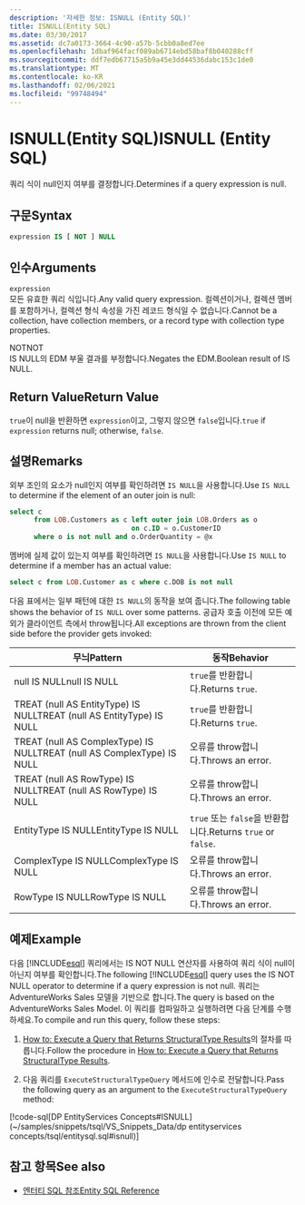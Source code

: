 ```yaml
---
description: '자세한 정보: ISNULL (Entity SQL)'
title: ISNULL(Entity SQL)
ms.date: 03/30/2017
ms.assetid: dc7a0173-3664-4c90-a57b-5cbb0a8ed7ee
ms.openlocfilehash: 1dbaf964facf089ab6714ebd58baf8b040288cff
ms.sourcegitcommit: ddf7edb67715a5b9a45e3dd44536dabc153c1de0
ms.translationtype: MT
ms.contentlocale: ko-KR
ms.lasthandoff: 02/06/2021
ms.locfileid: "99748494"
---
```

# <a name="isnull-entity-sql"></a><span data-ttu-id="37b1f-103">ISNULL(Entity SQL)</span><span class="sxs-lookup"><span data-stu-id="37b1f-103">ISNULL (Entity SQL)</span></span>

<span data-ttu-id="37b1f-104">쿼리 식이 null인지 여부를 결정합니다.</span><span class="sxs-lookup"><span data-stu-id="37b1f-104">Determines if a query expression is null.</span></span>  
  
## <a name="syntax"></a><span data-ttu-id="37b1f-105">구문</span><span class="sxs-lookup"><span data-stu-id="37b1f-105">Syntax</span></span>  
  
```sql  
expression IS [ NOT ] NULL  
```  
  
## <a name="arguments"></a><span data-ttu-id="37b1f-106">인수</span><span class="sxs-lookup"><span data-stu-id="37b1f-106">Arguments</span></span>  

 `expression`  
 <span data-ttu-id="37b1f-107">모든 유효한 쿼리 식입니다.</span><span class="sxs-lookup"><span data-stu-id="37b1f-107">Any valid query expression.</span></span> <span data-ttu-id="37b1f-108">컬렉션이거나, 컬렉션 멤버를 포함하거나, 컬렉션 형식 속성을 가진 레코드 형식일 수 없습니다.</span><span class="sxs-lookup"><span data-stu-id="37b1f-108">Cannot be a collection, have collection members, or a record type with collection type properties.</span></span>  
  
 <span data-ttu-id="37b1f-109">NOT</span><span class="sxs-lookup"><span data-stu-id="37b1f-109">NOT</span></span>  
 <span data-ttu-id="37b1f-110">IS NULL의 EDM 부울 결과를 부정합니다.</span><span class="sxs-lookup"><span data-stu-id="37b1f-110">Negates the EDM.Boolean result of IS NULL.</span></span>  
  
## <a name="return-value"></a><span data-ttu-id="37b1f-111">Return Value</span><span class="sxs-lookup"><span data-stu-id="37b1f-111">Return Value</span></span>  

 <span data-ttu-id="37b1f-112">`true`이 null을 반환하면 `expression`이고, 그렇지 않으면 `false`입니다.</span><span class="sxs-lookup"><span data-stu-id="37b1f-112">`true` if `expression` returns null; otherwise, `false`.</span></span>  
  
## <a name="remarks"></a><span data-ttu-id="37b1f-113">설명</span><span class="sxs-lookup"><span data-stu-id="37b1f-113">Remarks</span></span>  

 <span data-ttu-id="37b1f-114">외부 조인의 요소가 null인지 여부를 확인하려면 `IS NULL`을 사용합니다.</span><span class="sxs-lookup"><span data-stu-id="37b1f-114">Use `IS NULL` to determine if the element of an outer join is null:</span></span>  
  
```sql  
select c
      from LOB.Customers as c left outer join LOB.Orders as o
                              on c.ID = o.CustomerID
      where o is not null and o.OrderQuantity = @x  
```  
  
 <span data-ttu-id="37b1f-115">멤버에 실제 값이 있는지 여부를 확인하려면 `IS NULL`을 사용합니다.</span><span class="sxs-lookup"><span data-stu-id="37b1f-115">Use `IS NULL` to determine if a member has an actual value:</span></span>  
  
```sql  
select c from LOB.Customer as c where c.DOB is not null  
```  
  
 <span data-ttu-id="37b1f-116">다음 표에서는 일부 패턴에 대한 `IS NULL`의 동작을 보여 줍니다.</span><span class="sxs-lookup"><span data-stu-id="37b1f-116">The following table shows the behavior of `IS NULL` over some patterns.</span></span> <span data-ttu-id="37b1f-117">공급자 호출 이전에 모든 예외가 클라이언트 측에서 throw됩니다.</span><span class="sxs-lookup"><span data-stu-id="37b1f-117">All exceptions are thrown from the client side before the provider gets invoked:</span></span>  
  
|<span data-ttu-id="37b1f-118">무늬</span><span class="sxs-lookup"><span data-stu-id="37b1f-118">Pattern</span></span>|<span data-ttu-id="37b1f-119">동작</span><span class="sxs-lookup"><span data-stu-id="37b1f-119">Behavior</span></span>|  
|-------------|--------------|  
|<span data-ttu-id="37b1f-120">null IS NULL</span><span class="sxs-lookup"><span data-stu-id="37b1f-120">null IS NULL</span></span>|<span data-ttu-id="37b1f-121">`true`를 반환합니다.</span><span class="sxs-lookup"><span data-stu-id="37b1f-121">Returns `true`.</span></span>|  
|<span data-ttu-id="37b1f-122">TREAT (null AS EntityType) IS NULL</span><span class="sxs-lookup"><span data-stu-id="37b1f-122">TREAT (null AS EntityType) IS NULL</span></span>|<span data-ttu-id="37b1f-123">`true`를 반환합니다.</span><span class="sxs-lookup"><span data-stu-id="37b1f-123">Returns `true`.</span></span>|  
|<span data-ttu-id="37b1f-124">TREAT (null AS ComplexType) IS NULL</span><span class="sxs-lookup"><span data-stu-id="37b1f-124">TREAT (null AS ComplexType) IS NULL</span></span>|<span data-ttu-id="37b1f-125">오류를 throw합니다.</span><span class="sxs-lookup"><span data-stu-id="37b1f-125">Throws an error.</span></span>|  
|<span data-ttu-id="37b1f-126">TREAT (null AS RowType) IS NULL</span><span class="sxs-lookup"><span data-stu-id="37b1f-126">TREAT (null AS RowType) IS NULL</span></span>|<span data-ttu-id="37b1f-127">오류를 throw합니다.</span><span class="sxs-lookup"><span data-stu-id="37b1f-127">Throws an error.</span></span>|  
|<span data-ttu-id="37b1f-128">EntityType IS NULL</span><span class="sxs-lookup"><span data-stu-id="37b1f-128">EntityType IS NULL</span></span>|<span data-ttu-id="37b1f-129">`true` 또는 `false`을 반환합니다.</span><span class="sxs-lookup"><span data-stu-id="37b1f-129">Returns `true` or `false`.</span></span>|  
|<span data-ttu-id="37b1f-130">ComplexType IS NULL</span><span class="sxs-lookup"><span data-stu-id="37b1f-130">ComplexType IS NULL</span></span>|<span data-ttu-id="37b1f-131">오류를 throw합니다.</span><span class="sxs-lookup"><span data-stu-id="37b1f-131">Throws an error.</span></span>|  
|<span data-ttu-id="37b1f-132">RowType IS NULL</span><span class="sxs-lookup"><span data-stu-id="37b1f-132">RowType IS NULL</span></span>|<span data-ttu-id="37b1f-133">오류를 throw합니다.</span><span class="sxs-lookup"><span data-stu-id="37b1f-133">Throws an error.</span></span>|  
  
## <a name="example"></a><span data-ttu-id="37b1f-134">예제</span><span class="sxs-lookup"><span data-stu-id="37b1f-134">Example</span></span>  

 <span data-ttu-id="37b1f-135">다음 [!INCLUDE[esql](../../../../../../includes/esql-md.md)] 쿼리에서는 IS NOT NULL 연산자를 사용하여 쿼리 식이 null이 아닌지 여부를 확인합니다.</span><span class="sxs-lookup"><span data-stu-id="37b1f-135">The following [!INCLUDE[esql](../../../../../../includes/esql-md.md)] query uses the IS NOT NULL operator to determine if a query expression is not null.</span></span> <span data-ttu-id="37b1f-136">쿼리는 AdventureWorks Sales 모델을 기반으로 합니다.</span><span class="sxs-lookup"><span data-stu-id="37b1f-136">The query is based on the AdventureWorks Sales Model.</span></span> <span data-ttu-id="37b1f-137">이 쿼리를 컴파일하고 실행하려면 다음 단계를 수행하세요.</span><span class="sxs-lookup"><span data-stu-id="37b1f-137">To compile and run this query, follow these steps:</span></span>  
  
1. <span data-ttu-id="37b1f-138">[How to: Execute a Query that Returns StructuralType Results](../how-to-execute-a-query-that-returns-structuraltype-results.md)의 절차를 따릅니다.</span><span class="sxs-lookup"><span data-stu-id="37b1f-138">Follow the procedure in [How to: Execute a Query that Returns StructuralType Results](../how-to-execute-a-query-that-returns-structuraltype-results.md).</span></span>  
  
2. <span data-ttu-id="37b1f-139">다음 쿼리를 `ExecuteStructuralTypeQuery` 메서드에 인수로 전달합니다.</span><span class="sxs-lookup"><span data-stu-id="37b1f-139">Pass the following query as an argument to the `ExecuteStructuralTypeQuery` method:</span></span>  
  
 [!code-sql[DP EntityServices Concepts#ISNULL](~/samples/snippets/tsql/VS_Snippets_Data/dp entityservices concepts/tsql/entitysql.sql#isnull)]  
  
## <a name="see-also"></a><span data-ttu-id="37b1f-140">참고 항목</span><span class="sxs-lookup"><span data-stu-id="37b1f-140">See also</span></span>

- [<span data-ttu-id="37b1f-141">엔터티 SQL 참조</span><span class="sxs-lookup"><span data-stu-id="37b1f-141">Entity SQL Reference</span></span>](entity-sql-reference.md)

